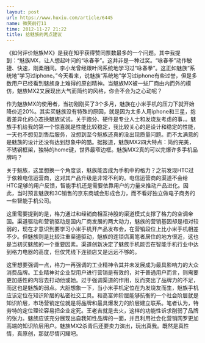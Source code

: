 ```yaml
---
layout: post
url: https://www.huxiu.com/article/6445
name: 微笑前行11
time: 2012-11-27 21:22
title: 给魅族的两点建议
---
```

《如何评价魅族MX》是我在知乎获得赞同票数最多的一个问题。其中我提到：“魅族MX，让人想起叶问的“咏春拳”。这并非是一种过奖。“咏春拳”动作敏捷、快速，刚柔相间。李小龙曾经跟叶问系统地学习过“咏春拳”。这正如魅族“系统地”学习过iphone。”今天看来，说魅族“系统地”学习过iphone有些过誉，但是多数用户已经看到魅族身上难得的原创精神。当魅族MX被一些厂商由内而外的模仿，魅族MX2又展现出大气而简约的风格，你会不会为之心动呢？

作为魅族MX的使用者，当初刚刚买了3个多月，魅族在小米手机的压力下就开始降价近20%。其实买魅族没有特殊的原因，就是因为太多人用iphone和三星，抱着差异化的心态换魅族试试。关于跑分、硬件是专业人士和发烧友考虑的事，。魅族手机给我的第一个惊喜就是性能比较稳定，我比较关心的是设计和稳定的性能，一天也不想见到售后服务，没想到至今魅族还真的没出现质量问题。而不太满意的是魅族的设计还没有达到想象中的酷。据报道，魅族MX2四大特点：简约完美，不锈钢框架，独特的home键，世界最窄边框。魅族MX2真的可以完爆许多手机品牌吗？

关于魅族，这里想换一个角度谈，魅族能否成为手机中的格力？之前发现HTC过于依赖电信运营商，这对其产品升级是非常不利的。电信运营商的渠道不会给HTC足够的用户反馈，智能手机还是需要依靠用户的力量来推动产品进化。因此，当时预言魅族和3C销售的京东商城会形成合力，而不看好独立做电子商务的一些智能手机公司。

这里需要提到的是，格力通过和经销商相互持股的渠道模式支撑了格力的空调帝国。渠道驱动和营销驱动是国内厂商发展的两大动力，魅族的营销基因却是相对较弱的，现在才意识到要学习小米手机开产品发布会，在营销段位上比小米手机相差不少。但魅族则是比较注重渠道驱动，魅族的连锁店离笔者居住的地方很近，这也是当初买魅族的一个重要因素。渠道创新决定了魅族手机能否在智能手机行业中达到格力电器的高度，但仅凭线下连锁店又是远远不够的。

这里想要强调一点，格力一再强调的工业精神令其并未发展成为最具影响力的大众消费品牌。工业精神对企业型用户进行营销是有效的，对于普通用户而言，则需要更加感性的内容去打动他或她。过于强调渠道的作用，反而突出了品牌力的不足，而这也是魅族的弱点。大胆想象一下，当小米手机定位在为发烧友而生，魅族手机应该定位在知识阶层的私密社交工具。和高富帅阶层能够抗衡的一个社会阶层就是知识阶层，市场营销定位就是将品牌和最具爆发力的阶层建立联系。笔者认为，特劳特的定位理论容易把企业定死。王老吉就是去火，这样的功能性诉求削弱了品牌的张力。魅族应该充分展现出自我知性品牌的一面，并且利用社会化营销网罗更加高端的知识阶层用户。魅族MX2杀青后还要卖力演出，玩出真我。既然是真性情，真原创，那就尽情闪耀吧。


